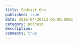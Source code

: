 ```yaml
---
title: Podcast One
published: true
date: 2016-04-20T12:00:00.000Z
category: podcast
description:
comments: true
---
```

